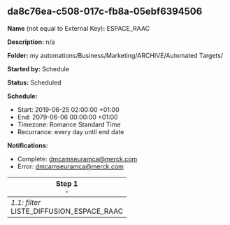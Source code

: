 ## da8c76ea-c508-017c-fb8a-05ebf6394506

**Name** (not equal to External Key)**:** ESPACE_RAAC

**Description:** n/a

**Folder:** my automations/Business/Marketing/ARCHIVE/Automated Targets/

**Started by:** Schedule

**Status:** Scheduled

**Schedule:**

* Start: 2019-06-25 02:00:00 +01:00
* End: 2079-06-06 00:00:00 +01:00
* Timezone: Romance Standard Time
* Recurrance: every day until end date

**Notifications:**

* Complete: dmcamseuramca@merck.com
* Error: dmcamseuramca@merck.com

| Step 1<br>_<small>-</small>_ |
| --- |
| _1.1: filter_<br>LISTE_DIFFUSION_ESPACE_RAAC |
